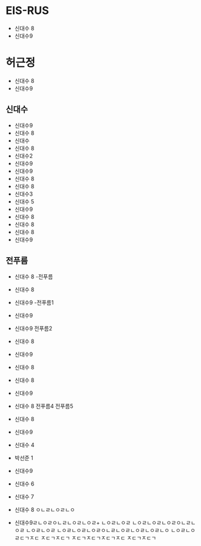 # EIS-RUS
- 신대수 8
- 신대수9

# 허근정
- 신대수 8
- 신대수9
## 신대수
- 신대수9
- 신대수 8
- 신대수
- 신대수 8
- 신대수2
- 신대수9
- 신대수9
- 신대수 8
- 신대수 8
- 신대수3
- 신대수 5
- 신대수9
- 신대수 8
- 신대수 8
- 신대수 8
- 신대수9

## 전푸름
- 신대수 8
 -전푸름
- 신대수 8
- 신대수9
   -전푸름1
- 신대수9
- 신대수9
   전푸름2
- 신대수 8
- 신대수9
- 신대수 8
- 신대수 8
- 신대수9
- 신대수 8
   전푸름4
   전푸름5
- 신대수 8
- 신대수9
- 신대수 4
- 박선준 1

- 신대수9
- 신대수 6
- 신대수 7
- 신대수 8
ㅇㄴㄹㄴㅇㄹㄴㅇ
- 신대수9ㄹㄴㅇㄹㅇㄴㄹㄴㅇㄹㄴㅇㄹ+
ㄴㅇㄹㄴㅇㄹ
ㄴㅇㄹㄴㅇㄹㄴㅇㄹㅇㄴㄹㄴㅇㄹ
ㄴㅇㄹㄴㅇㄹ
ㄴㅇㄹㄴㅇㄹㄴㅇㄹㅇㄴㄹㄴㅇㄹㄴㅇㄹㄴㅇㄹㄴㅇ
ㄴㅇㄹㄴㅇㄹㄷㄱㅈㄷ
ㅈㄷㄱㅈㄷㄱ
ㅈㄷㄱㅈㄷㄱㅈㄷㄱㅈㄷ
ㅈㄷㄱㅈㄷㄱ